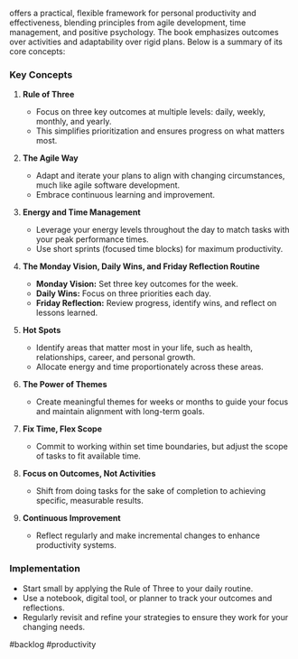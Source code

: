 
offers a practical, flexible framework for personal productivity and effectiveness, blending principles from agile development, time management, and positive psychology. The book emphasizes outcomes over activities and adaptability over rigid plans. Below is a summary of its core concepts:
### **Key Concepts**

1. **Rule of Three**
    - Focus on three key outcomes at multiple levels: daily, weekly, monthly, and yearly.
    - This simplifies prioritization and ensures progress on what matters most.
2. **The Agile Way**
    - Adapt and iterate your plans to align with changing circumstances, much like agile software development.
    - Embrace continuous learning and improvement.
3. **Energy and Time Management**
    - Leverage your energy levels throughout the day to match tasks with your peak performance times.
    - Use short sprints (focused time blocks) for maximum productivity.
4. **The Monday Vision, Daily Wins, and Friday Reflection Routine**
    - **Monday Vision:** Set three key outcomes for the week.
    - **Daily Wins:** Focus on three priorities each day.
    - **Friday Reflection:** Review progress, identify wins, and reflect on lessons learned.
5. **Hot Spots**
    - Identify areas that matter most in your life, such as health, relationships, career, and personal growth.
    - Allocate energy and time proportionately across these areas.
6. **The Power of Themes**
    - Create meaningful themes for weeks or months to guide your focus and maintain alignment with long-term goals.
7. **Fix Time, Flex Scope**
    - Commit to working within set time boundaries, but adjust the scope of tasks to fit available time.
8. **Focus on Outcomes, Not Activities**
    
    - Shift from doing tasks for the sake of completion to achieving specific, measurable results.
9. **Continuous Improvement**
    
    - Reflect regularly and make incremental changes to enhance productivity systems.

### **Implementation**

- Start small by applying the Rule of Three to your daily routine.
- Use a notebook, digital tool, or planner to track your outcomes and reflections.
- Regularly revisit and refine your strategies to ensure they work for your changing needs.

#backlog #productivity
